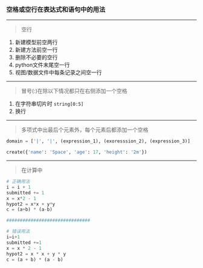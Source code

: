 ### 空格或空行在表达式和语句中的用法  

---
> 空行  

1. 新建模型前空两行  
2. 新建方法前空一行
3. 删除不必要的空行  
4. python文件末尾空一行  
5. 视图/数据文件中每条记录之间空一行



---
> 冒号(:)在除以下情况都只在右侧添加一个空格  

1. 在字符串切片时  ```string[0:5]```
2. 换行

---
> 多项式中出最后个元素外，每个元素后都添加一个空格  

```python
domain = ['|', '|', (expression_1), (exoresssion_2), (expression_3)]  

create({'name': 'Space', 'age': 17, 'height': '2m'})
```

---
> 在计算中  

```python
# 正确用法
i = i + 1
submitted += 1
x = x*2 - 1
hypot2 = x*x + y*y
c = (a+b) * (a-b)

###############################

# 错误用法
i=i+1
submitted +=1
x = x * 2 - 1
hypot2 = x * x + y * y
c = (a + b) * (a - b)
```
